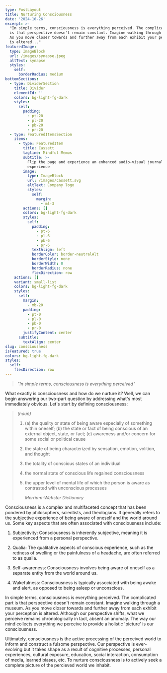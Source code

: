 ```yaml
---
type: PostLayout
title: Nurturing Consciousness
date: '2024-10-26'
excerpt: >-
  "In simple terms, consciousness is everything perceived. The complicated part
  is that perspective doesn't remain constant. Imagine walking through a museum.
  As you move closer towards and further away from each exhibit your perception
  is altered..."
featuredImage:
  type: ImageBlock
  url: /images/synapse.jpeg
  altText: synapse
  styles:
    self:
      borderRadius: medium
bottomSections:
  - type: DividerSection
    title: Divider
    elementId: ''
    colors: bg-light-fg-dark
    styles:
      self:
        padding:
          - pt-20
          - pl-20
          - pb-20
          - pr-20
  - type: FeaturedItemsSection
    items:
      - type: FeaturedItem
        title: Cassett
        tagline: Mindful Memos
        subtitle: >-
          Flip the page and experience an enhanced audio-visual journaling
          experience
        image:
          type: ImageBlock
          url: /images/cassett.svg
          altText: Company logo
          styles:
            self:
              margin:
                - ml-3
        actions: []
        colors: bg-light-fg-dark
        styles:
          self:
            padding:
              - pt-6
              - pl-6
              - pb-6
              - pr-6
            textAlign: left
            borderColor: border-neutralAlt
            borderStyle: none
            borderWidth: 0
            borderRadius: none
            flexDirection: row
    actions: []
    variant: small-list
    colors: bg-light-fg-dark
    styles:
      self:
        margin:
          - mb-20
        padding:
          - pt-0
          - pl-0
          - pb-0
          - pr-0
        justifyContent: center
      subtitle:
        textAlign: center
slug: consciousness
isFeatured: true
colors: bg-light-fg-dark
styles:
  self:
    flexDirection: row
---
```

> *"In simple terms, consciousness is everything perceived"*

What exactly is consciousness and how do we nurture it? Well, we can begin answering our two-part question by addressing what's most immediately obvious. Let's start by defining consciousness:

> *(noun)*
>
> 1.  (a) the quality or state of being aware especially of something within oneself; (b) the state or fact of being conscious of an external object, state, or fact; (c) awareness and/or concern for some social or political cause
>
> 2.  the state of being characterized by sensation, emotion, volition, and thought
>
> 3.  the totality of conscious states of an individual
>
> 4.  the normal state of conscious life regained consciousness
>
> 5.  the upper level of mental life of which the person is aware as contrasted with unconscious processes
>
>     *Merriam-Webster Dictionary*

Consciousness is a complex and multifaceted concept that has been pondered by philosophers, scientists, and theologians. It generally refers to the subjective experience of being aware of oneself and the world around us. Some key aspects that are often associated with consciousness include:

1.  Subjectivity: Consciousness is inherently subjective, meaning it is experienced from a personal perspective.

2.  Qualia: The qualitative aspects of conscious experience, such as the redness of swelling or the painfulness of a headache, are often referred to as qualia.

3.  Self-awareness: Consciousness involves being aware of oneself as a separate entity from the world around us.

4.  Wakefulness: Consciousness is typically associated with being awake and alert, as opposed to being asleep or unconscious.

In simple terms, consciousness is everything perceived. The complicated part is that perspective doesn't remain constant. Imagine walking through a museum. As you move closer towards and further away from each exhibit your perception is altered. Although our perspective shifts, what we perceive remains chronologically in tact, absent an anomaly. The way our mind collects everything we perceive to provide a holistic 'picture' is our consciousness.

Ultimately, consciousness is the active processing of the perceived world to inform and construct a fulsome perspective. Our perspective is ever-evolving but it takes shape as a result of cognitive processes, personal experiences, cultural exposure, education, social interaction, consumption of media, learned biases, etc. To nurture consciousness is to actively seek a complete picture of the percieved world we inhabit.
